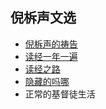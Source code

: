 ## 倪柝声文选

+ [倪柝声的祷告](/WatchmanNee/NeesPrayers.html)
+ [读经一年一遍](/WatchmanNee/OneYearBibleReadingPlan.html)
+ [读经之路](/WatchmanNee/WayOfBibleReading.html)
+ [隐藏的吗哪](/WatchmanNee/HiddenManna)
+ 正常的基督徒生活
